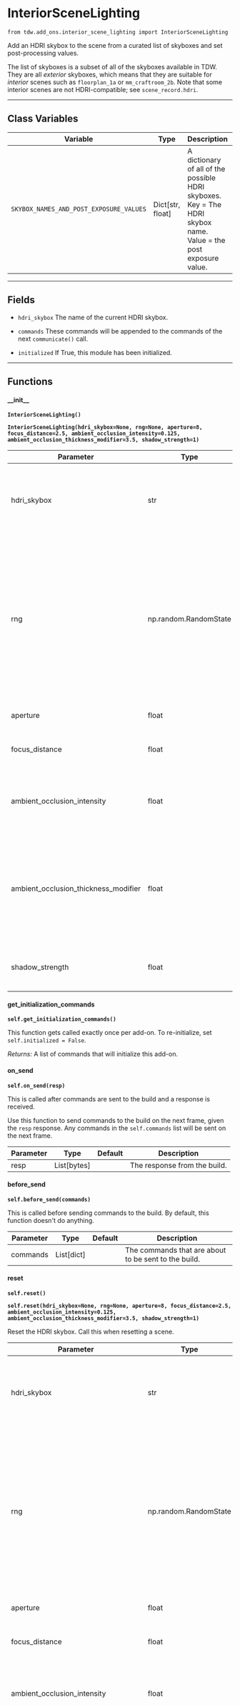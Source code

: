 # InteriorSceneLighting

`from tdw.add_ons.interior_scene_lighting import InteriorSceneLighting`

Add an HDRI skybox to the scene from a curated list of skyboxes and set post-processing values.

The list of skyboxes is a subset of all of the skyboxes available in TDW. They are all *exterior* skyboxes, which means that they are suitable for *interior* scenes such as `floorplan_1a` or `mm_craftroom_2b`. Note that some interior scenes are not HDRI-compatible; see `scene_record.hdri`.

***

## Class Variables

| Variable | Type | Description | Value |
| --- | --- | --- | --- |
| `SKYBOX_NAMES_AND_POST_EXPOSURE_VALUES` | Dict[str, float] | A dictionary of all of the possible HDRI skyboxes. Key = The HDRI skybox name. Value = the post exposure value. | `loads(Path(resource_filename(__name__, "interior_scene_lighting_data/hdri_skyboxes.json")).read_text())` |

***

## Fields

- `hdri_skybox` The name of the current HDRI skybox.

- `commands` These commands will be appended to the commands of the next `communicate()` call.

- `initialized` If True, this module has been initialized.

***

## Functions

#### \_\_init\_\_

**`InteriorSceneLighting()`**

**`InteriorSceneLighting(hdri_skybox=None, rng=None, aperture=8, focus_distance=2.5, ambient_occlusion_intensity=0.125, ambient_occlusion_thickness_modifier=3.5, shadow_strength=1)`**

| Parameter | Type | Default | Description |
| --- | --- | --- | --- |
| hdri_skybox |  str  | None | The name of the HDRI skybox. If None, a random skybox will be selected. |
| rng |  np.random.RandomState  | None | The random number generator for the purpose of selecting a random HDRI skybox. If None, a new random number generator will be created as needed. |
| aperture |  float  | 8 | The depth-of-field aperture. |
| focus_distance |  float  | 2.5 | The depth-of-field focus distance. |
| ambient_occlusion_intensity |  float  | 0.125 | The intensity (darkness) of the Ambient Occlusion effect. |
| ambient_occlusion_thickness_modifier |  float  | 3.5 | The thickness modifier for the Ambient Occlusion effect; controls "spread" of the effect out from corners. |
| shadow_strength |  float  | 1 | The shadow strength of all lights in the scene. |

#### get_initialization_commands

**`self.get_initialization_commands()`**

This function gets called exactly once per add-on. To re-initialize, set `self.initialized = False`.

_Returns:_  A list of commands that will initialize this add-on.

#### on_send

**`self.on_send(resp)`**

This is called after commands are sent to the build and a response is received.

Use this function to send commands to the build on the next frame, given the `resp` response.
Any commands in the `self.commands` list will be sent on the next frame.

| Parameter | Type | Default | Description |
| --- | --- | --- | --- |
| resp |  List[bytes] |  | The response from the build. |

#### before_send

**`self.before_send(commands)`**

This is called before sending commands to the build. By default, this function doesn't do anything.

| Parameter | Type | Default | Description |
| --- | --- | --- | --- |
| commands |  List[dict] |  | The commands that are about to be sent to the build. |

#### reset

**`self.reset()`**

**`self.reset(hdri_skybox=None, rng=None, aperture=8, focus_distance=2.5, ambient_occlusion_intensity=0.125, ambient_occlusion_thickness_modifier=3.5, shadow_strength=1)`**

Reset the HDRI skybox. Call this when resetting a scene.

| Parameter | Type | Default | Description |
| --- | --- | --- | --- |
| hdri_skybox |  str  | None | The name of the HDRI skybox. If None, a random skybox will be selected. |
| rng |  np.random.RandomState  | None | The random number generator for the purpose of selecting a random HDRI skybox. If None, a new random number generator will be created as needed. |
| aperture |  float  | 8 | The depth-of-field aperture. |
| focus_distance |  float  | 2.5 | The depth-of-field focus distance. |
| ambient_occlusion_intensity |  float  | 0.125 | The intensity (darkness) of the Ambient Occlusion effect. |
| ambient_occlusion_thickness_modifier |  float  | 3.5 | The thickness modifier for the Ambient Occlusion effect; controls "spread" of the effect out from corners. |
| shadow_strength |  float  | 1 | The shadow strength of all lights in the scene. |